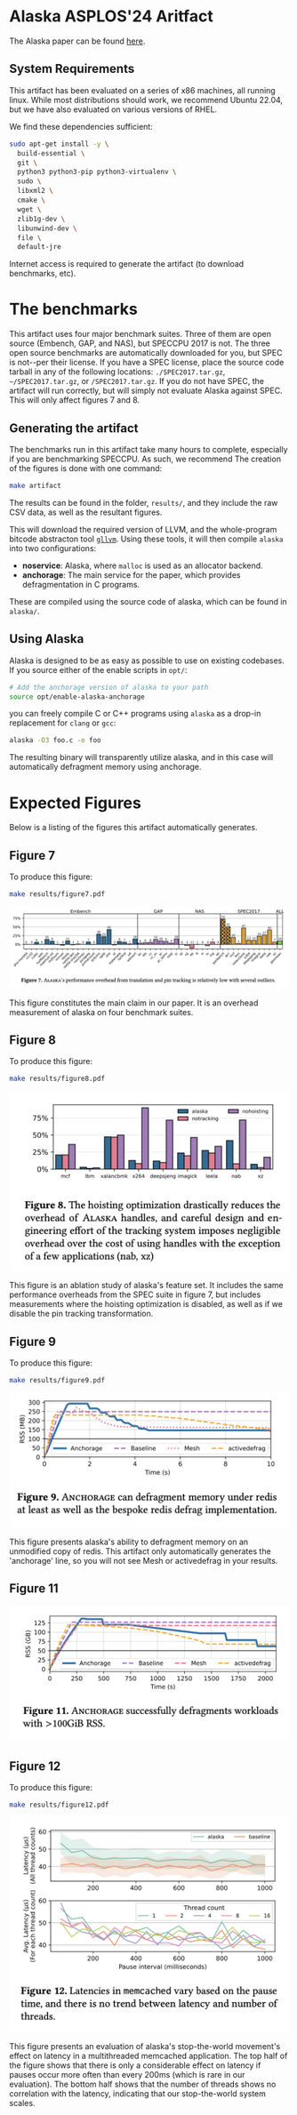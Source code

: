 # Alaska ASPLOS'24 Aritfact

The Alaska paper can be found [here](paper.pdf).

## System Requirements

This artifact has been evaluated on a series of x86 machines, all running linux.
While most distributions should work, we recommend Ubuntu 22.04, but we have also evaluated on various versions of RHEL.

We find these dependencies sufficient:

```bash
sudo apt-get install -y \
  build-essential \
  git \
  python3 python3-pip python3-virtualenv \
  sudo \
  libxml2 \
  cmake \
  wget \
  zlib1g-dev \
  libunwind-dev \
  file \
  default-jre
```

Internet access is required to generate the artifact (to download benchmarks, etc).

# The benchmarks

This artifact uses four major benchmark suites.
Three of them are open source (Embench, GAP, and NAS), but SPECCPU 2017 is not.
The three open source benchmarks are automatically downloaded for you, but SPEC is not--per their license.
If you have a SPEC license, place the source code tarball in any of the following locations: `./SPEC2017.tar.gz`, `~/SPEC2017.tar.gz`, or `/SPEC2017.tar.gz`.
If you do not have SPEC, the artifact will run correctly, but will simply not evaluate Alaska against SPEC.
This will only affect figures 7 and 8.

## Generating the artifact

The benchmarks run in this artifact take many hours to complete, especially if you are benchmarking SPECCPU.
As such, we recommend 
The creation of the figures is done with one command:
```bash
make artifact
```
The results can be found in the folder, `results/`, and they include the raw CSV data, as well as the resultant figures.


This will download the required version of LLVM, and the whole-program bitcode abstracton tool [`gllvm`](https://github.com/SRI-CSL/gllvm).
Using these tools, it will then compile `alaska` into two configurations:

- **noservice**: Alaska, where `malloc` is used as an allocator backend.
- **anchorage**: The main service for the paper, which provides defragmentation in C programs.

These are compiled using the source code of alaska, which can be found in `alaska/`.

## Using Alaska

Alaska is designed to be as easy as possible to use on existing codebases.
If you source either of the enable scripts in `opt/`:
```bash
# Add the anchorage version of alaska to your path
source opt/enable-alaska-anchorage
```
you can freely compile C or C++ programs using `alaska` as a drop-in replacement for `clang` or `gcc`:
```bash
alaska -O3 foo.c -o foo
```
The resulting binary will transparently utilize alaska, and in this case will automatically defragment memory using anchorage.


# Expected Figures

Below is a listing of the figures this artifact automatically generates.


## Figure 7

To produce this figure:
```bash
make results/figure7.pdf
```

![Figure 7](example-results/golden/figure7.png)

This figure constitutes the main claim in our paper.
It is an overhead measurement of alaska on four benchmark suites.


## Figure 8

To produce this figure:
```bash
make results/figure8.pdf
```

![Figure 8](example-results/golden/figure8.png)

This figure is an ablation study of alaska's feature set.
It includes the same performance overheads from the SPEC suite in figure 7, but includes measurements where the hoisting optimization is disabled, as well as if we disable the pin tracking transformation.

## Figure 9

To produce this figure:
```bash
make results/figure9.pdf
```

![Figure 9](example-results/golden/figure9.png)

This figure presents alaska's ability to defragment memory on an unmodified copy of redis.
This artifact only automatically generates the 'anchorage' line, so you will not see Mesh or activedefrag in your results.


## Figure 11

![Figure 11](example-results/golden/figure11.png)


## Figure 12

To produce this figure:
```bash
make results/figure12.pdf
```

![Figure 12](example-results/golden/figure12.png)

This figure presents an evaluation of alaska's stop-the-world movement's effect on latency in a multithreaded memcached application.
The top half of the figure shows that there is only a considerable effect on latency if pauses occur more often than every 200ms (which is rare in our evaluation).
The bottom half shows that the number of threads shows no correlation with the latency, indicating that our stop-the-world system scales.


